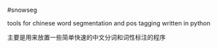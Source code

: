#snowseg

tools for chinese word segmentation and pos tagging written in python

主要是用来放置一些简单快速的中文分词和词性标注的程序
